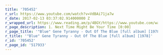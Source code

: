 ```yaml
---
title: '705452'
r_url: https://www.youtube.com/watch?v=VdBAi71ja7w
r_date: 2017-02-13 03:37:02.914000000 Z
r_wrapped_url: https://www.reading.am/p/4BGY/https://www.youtube.com/watch?v=VdBAi71ja7w
r_page_description: 1. Next Time Might Be Your Time [0:00]
r_page_title: '"Blue" Gene Tyranny - Out Of The Blue [full album] [1978]'
r_title: '"Blue" Gene Tyranny - Out Of The Blue [full album] [1978]'
r_id: '705452'
r_page_id: '517933'
---
```


